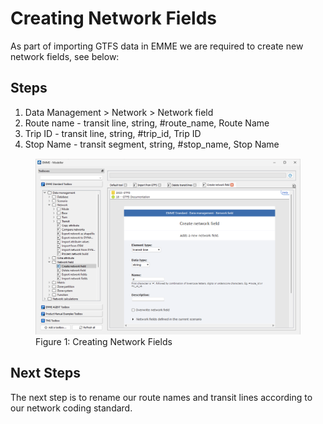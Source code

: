 # Creating Network Fields

As part of importing GTFS data in EMME we are required to create new network fields, see below:

## Steps
1.	Data Management > Network > Network field
2.	Route name - transit line, string, #route_name, Route Name
3.	Trip ID - transit line, string, #trip_id, Trip ID
4.	Stop Name - transit segment, string, #stop_name, Stop Name

<figure>
    <img src="images/CreatingNetworkFields.png"
            alt="Add Module"/>
    <figcaption text-align="center">Figure 1: Creating Network Fields</figcaption>
</figure>
    
## Next Steps

The next step is to rename our route names and transit lines according to our network coding standard.
